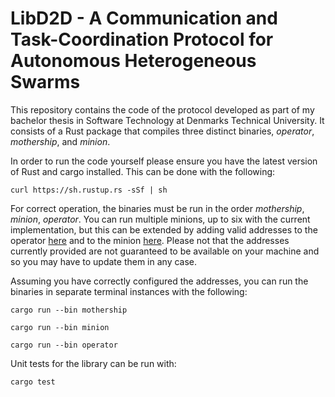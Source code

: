 # LibD2D - A Communication and Task-Coordination Protocol for Autonomous Heterogeneous Swarms

This repository contains the code of the protocol developed as part of my bachelor thesis in Software Technology at Denmarks Technical University. It consists of a Rust package that compiles three distinct binaries, *operator*, *mothership*, and *minion*.

In order to run the code yourself please ensure you have the latest version of Rust and cargo installed. This can be done with the following:
```shell
curl https://sh.rustup.rs -sSf | sh
```

For correct operation, the binaries must be run in the order *mothership*, *minion*, *operator*. You can run multiple minions, up to six with the current implementation, but this can be extended by adding valid addresses to the operator [here](https://github.com/TheFoolishPupil/libd2d/blob/c45ecf459370aa13d0c5b1b3062db0da3ed3157e/src/bin/operator.rs#L62) and to the minion [here](https://github.com/TheFoolishPupil/libd2d/blob/c45ecf459370aa13d0c5b1b3062db0da3ed3157e/src/bin/minion.rs#L65). Please not that the addresses currently provided are not guaranteed to be available on your machine and so you may have to update them in any case.

Assuming you have correctly configured the addresses, you can run the binaries in separate terminal instances with the following:

```
cargo run --bin mothership

cargo run --bin minion

cargo run --bin operator
```

Unit tests for the library can be run with:
```
cargo test
```